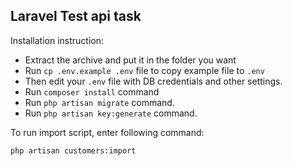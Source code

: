 ## Laravel Test api task

Installation instruction:
- Extract the archive and put it in the folder you want
- Run `cp .env.example .env` file to copy example file to `.env`
- Then edit your `.env` file with DB credentials and other settings.
- Run `composer install` command
- Run `php artisan migrate` command.
- Run `php artisan key:generate` command.

To run import script, enter following command:

`php artisan customers:import`
